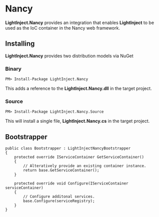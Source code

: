 # Nancy #

**LightInject.Nancy** provides an integration that enables **LightInject** to be used as the IoC container in the Nancy web framework.

## Installing ##

**LightInject.Nancy** provides two distribution models via NuGet

### Binary ###

<div class="nuget-badge" >
   <p>
         <code>PM&gt; Install-Package LightInject.Nancy </code>
   </p>
</div>

This adds a reference to the **LightInject.Nancy.dll** in the target project.

### Source ###

<div class="nuget-badge" >
   <p>
         <code>PM&gt; Install-Package LightInject.Nancy.Source </code>
   </p>
</div>

This will install a single file, **LightInject.Nancy.cs** in the target project.

## Bootstrapper ##


    public class Bootstrapper : LightInjectNancyBootstrapper
    {
        protected override IServiceContainer GetServiceContainer()
        {
            // Alteratively provide an existing container instance.
            return base.GetServiceContainer();
        }

        protected override void Configure(IServiceContainer serviceContainer)
        {
            // Configure additonal services.
            base.Configure(serviceRegistry);
        }
    }

